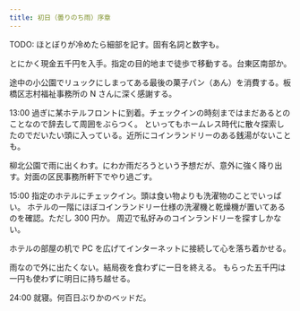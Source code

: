 ```yaml
---
title: 初日（曇りのち雨）序章
---
```


TODO: ほとぼりが冷めたら細部を記す。固有名詞と数字も。

とにかく現金五千円を入手。指定の目的地まで徒歩で移動する。台東区南部か。

途中の小公園でリュックにしまってある最後の菓子パン（あん）を消費する。板橋区志村福祉事務所の N さんに深く感謝する。

13:00 過ぎに某ホテルフロントに到着。チェックインの時刻まではまだあるとのことなので辞去して周囲をぶらつく。
といってもホームレス時代に散々探索したのでだいたい頭に入っている。近所にコインランドリーのある銭湯がないことも。

柳北公園で雨に出くわす。にわか雨だろうという予想だが、意外に強く降り出す。対面の区民事務所軒下でやり過ごす。

15:00 指定のホテルにチェックイン。頭は食い物よりも洗濯物のことでいっぱい。
ホテルの一階にほぼコインランドリー仕様の洗濯機と乾燥機が置いてあるのを確認。ただし 300 円か。
周辺で私好みのコインランドリーを探すしかない。

ホテルの部屋の机で PC を広げてインターネットに接続して心を落ち着かせる。

雨なので外に出たくない。結局夜を食わずに一日を終える。
もらった五千円は一円も使わずに明日に持ち越せる。

24:00 就寝。何百日ぶりかのベッドだ。
